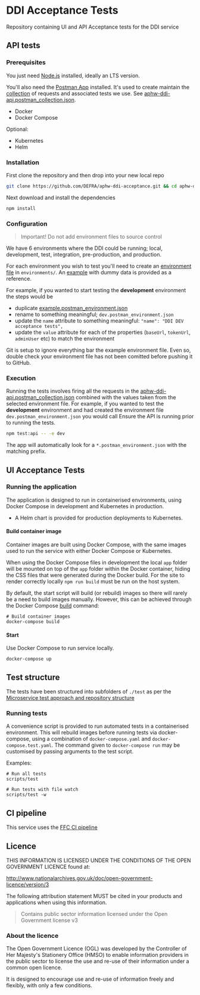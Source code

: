 # DDI Acceptance Tests

Repository containing UI and API Acceptance tests for the DDI service

## API tests

### Prerequisites

You just need [Node.js](https://nodejs.org/en/) installed, ideally an LTS version.

You'll also need the [Postman App](https://www.postman.com/downloads/) installed. It's used to create maintain the [collection](https://learning.postman.com/docs/sending-requests/intro-to-collections/) of requests and associated tests we use. See [aphw-ddi-api.postman_collection.json](test/api/aphw-ddi-api.postman_collection.json).

- Docker
- Docker Compose

Optional:
- Kubernetes
- Helm

### Installation

First clone the repository and then drop into your new local repo

```bash
git clone https://github.com/DEFRA/aphw-ddi-acceptance.git && cd aphw-ddi-acceptance
```

Next download and install the dependencies

```bash
npm install
```


### Configuration

> Important! Do not add environment files to source control

We have 6 environments where the DDI could be running; local, development, test, integration, pre-production, and production.

For each environment you wish to test you'll need to create an [environment file](https://learning.postman.com/docs/sending-requests/managing-environments/) in  `environments/`. An [example](/environments/example.postman_environment.json) with dummy data is provided as a reference.

For example, if you wanted to start testing the **development** environment the steps would be

- duplicate [example.postman_environment.json](/environments/example.postman_environment.json)
- rename to something meaningful; `dev.postman_environment.json`
- update the `name` attribute to something meaningful: `"name": "DDI DEV acceptance tests",`
- update the `value` attribute for each of the properties (`baseUrl`, `tokenUrl`, `adminUser` etc) to match the environment

Git is setup to ignore everything bar the example environment file. Even so, double check your environment file has not been comitted before pushing it to GitHub.

### Execution

Running the tests involves firing all the requests in the [aphw-ddi-api.postman_collection.json](test/api/aphw-ddi-api.postman_collection.json) combined with the values taken from the selected environment file. For example, if you wanted to test the **development** environment and had created the environment file `dev.postman_environment.json` you would call
Ensure the API is running prior to running the tests.

```bash
npm test:api -- -e dev
```

The app will automatically look for a `*.postman_environment.json` with the matching prefix.

## UI Acceptance Tests

### Running the application

The application is designed to run in containerised environments, using Docker Compose in development and Kubernetes in production.

- A Helm chart is provided for production deployments to Kubernetes.

#### Build container image

Container images are built using Docker Compose, with the same images used to run the service with either Docker Compose or Kubernetes.

When using the Docker Compose files in development the local `app` folder will
be mounted on top of the `app` folder within the Docker container, hiding the CSS files that were generated during the Docker build.  For the site to render correctly locally `npm run build` must be run on the host system.


By default, the start script will build (or rebuild) images so there will
rarely be a need to build images manually. However, this can be achieved
through the Docker Compose
[build](https://docs.docker.com/compose/reference/build/) command:

```
# Build container images
docker-compose build
```

#### Start

Use Docker Compose to run service locally.

```
docker-compose up
```

## Test structure

The tests have been structured into subfolders of `./test` as per the
[Microservice test approach and repository structure](https://eaflood.atlassian.net/wiki/spaces/FPS/pages/1845396477/Microservice+test+approach+and+repository+structure)

### Running tests

A convenience script is provided to run automated tests in a containerised
environment. This will rebuild images before running tests via docker-compose,
using a combination of `docker-compose.yaml` and `docker-compose.test.yaml`.
The command given to `docker-compose run` may be customised by passing
arguments to the test script.

Examples:

```
# Run all tests
scripts/test

# Run tests with file watch
scripts/test -w
```

## CI pipeline

This service uses the [FFC CI pipeline](https://github.com/DEFRA/ffc-jenkins-pipeline-library)

## Licence

THIS INFORMATION IS LICENSED UNDER THE CONDITIONS OF THE OPEN GOVERNMENT LICENCE found at:

<http://www.nationalarchives.gov.uk/doc/open-government-licence/version/3>

The following attribution statement MUST be cited in your products and applications when using this information.

> Contains public sector information licensed under the Open Government license v3

### About the licence

The Open Government Licence (OGL) was developed by the Controller of Her Majesty's Stationery Office (HMSO) to enable information providers in the public sector to license the use and re-use of their information under a common open licence.

It is designed to encourage use and re-use of information freely and flexibly, with only a few conditions.
